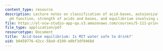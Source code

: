 ```yaml
---
content_type: resource
description: Lecture notes on classification of acid-bases, autoionization of water,
  pH function, strength of acids and bases, and equilibrium involving weak acids.
file: https://ol-ocw-studio-app-qa.s3.amazonaws.com/courses/5-111-principles-of-chemical-science-fall-2008/b045077642cc58a9d199e0bf3df0468d_lecnotes21.pdf
file_type: application/pdf
resourcetype: Document
title: 'Acid-base equilibrium: Is MIT water safe to drink?'
uid: b0450776-42cc-58a9-d199-e0bf3df0468d
---
```

